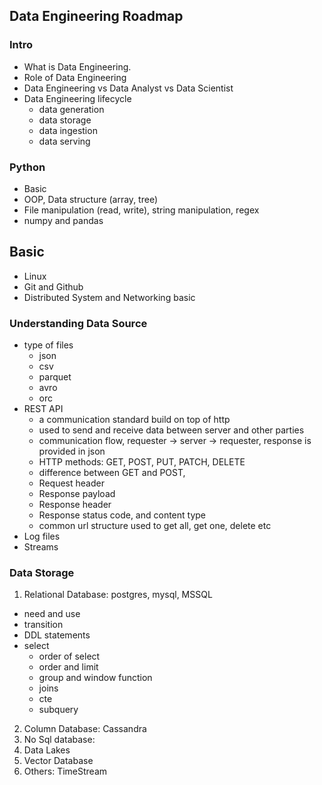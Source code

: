 ## Data Engineering Roadmap

### Intro
- What is Data Engineering.
- Role of Data Engineering
- Data Engineering vs Data Analyst vs Data Scientist
- Data Engineering lifecycle
    - data generation
    - data storage
    - data ingestion
    - data serving

### Python
- Basic
- OOP, Data structure (array, tree)
- File manipulation (read, write), string manipulation, regex
- numpy and pandas

## Basic
- Linux
- Git and Github
- Distributed System and Networking basic

### Understanding Data Source
- type of files
    - json
    - csv
    - parquet
    - avro
    - orc
- REST API
    - a communication standard build on top of http
    - used to send and receive data between server and other parties
    - communication flow, requester -> server -> requester, response is provided in json 
    - HTTP methods: GET, POST, PUT, PATCH, DELETE
    - difference between GET and POST, 
    - Request header
    - Response payload
    - Response header
    - Response status code, and content type
    - common url structure used to get all, get one, delete etc
- Log files
- Streams

### Data Storage
1. Relational Database: postgres, mysql, MSSQL
- need and use
- transition
- DDL statements
- select
    - order of select
    - order and limit
    - group and window function
    - joins
    - cte
    - subquery
2. Column Database: Cassandra
3. No Sql database: 
4. Data Lakes
5. Vector Database
6. Others: TimeStream